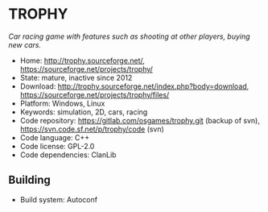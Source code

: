 # TROPHY

_Car racing game with features such as shooting at other players, buying new cars._

- Home: http://trophy.sourceforge.net/, https://sourceforge.net/projects/trophy/
- State: mature, inactive since 2012
- Download: http://trophy.sourceforge.net/index.php?body=download, https://sourceforge.net/projects/trophy/files/
- Platform: Windows, Linux
- Keywords: simulation, 2D, cars, racing
- Code repository: https://gitlab.com/osgames/trophy.git (backup of svn), https://svn.code.sf.net/p/trophy/code (svn)
- Code language: C++
- Code license: GPL-2.0
- Code dependencies: ClanLib

## Building

- Build system: Autoconf
